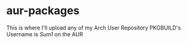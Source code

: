 # aur-packages  
This is where I'll upload any of my Arch User Repository PKGBUILD's   
Username is *Sum1* on the AUR 
